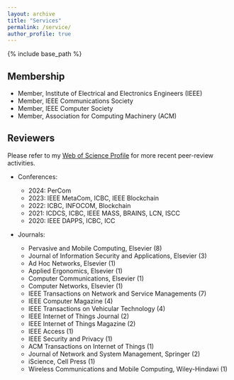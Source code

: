 ```yaml
---
layout: archive
title: "Services"
permalink: /service/
author_profile: true
---
```


{% include base_path %}

## Membership
- Member, Institute of Electrical and Electronics Engineers (IEEE)
- Member, IEEE Communications Society
- Member, IEEE Computer Society
- Member, Association for Computing Machinery (ACM)

Reviewers
---------
Please refer to my [Web of Science Profile](https://www.webofscience.com/wos/author/record/W-3040-2019) for more recent peer-review activities.

- Conferences:
  - 2024: PerCom
  - 2023: IEEE MetaCom, ICBC, IEEE Blockchain
  - 2022: ICBC, INFOCOM, Blockchain
  - 2021: ICDCS, ICBC, IEEE MASS, BRAINS, LCN, ISCC
  - 2020: IEEE DAPPS, ICBC, ICC

- Journals:
  - Pervasive and Mobile Computing, Elsevier (8)
  - Journal of Information Security and Applications, Elsevier (3)
  - Ad Hoc Networks, Elsevier (1)
  - Applied Ergonomics, Elsevier (1)
  - Computer Communications, Elsevier (1)
  - Computer Networks, Elsevier (1)
  - IEEE Transactions on Network and Service Managements (7)
  - IEEE Computer Magazine (4)
  - IEEE Transactions on Vehicular Technology (4)
  - IEEE Internet of Things Journal (2)
  - IEEE Internet of Things Magazine (2)
  - IEEE Access (1)
  - IEEE Security and Privacy (1)
  - ACM Transactions on Internet of Things (1)
  - Journal of Network and System Management, Springer (2)
  - iScience, Cell Press (1)
  - Wireless Communications and Mobile Computing, Wiley-Hindawi (1)
